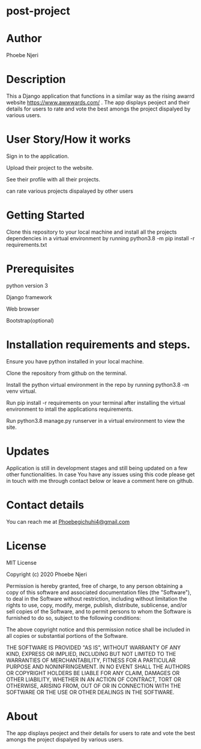 # post-project
# Author
Phoebe Njeri

# Description
This a Django application that functions in a similar way as the rising awarrd website https://www.awwwards.com/ . The app displays peoject and their details for users to rate and vote the best amongs the project dispalyed by various users.

# User Story/How it works
Sign in to the application.

Upload their project to the website.

See their profile with all their projects.

can rate various projects dispalayed by other users

# Getting Started
Clone this repository to your local machine and install all the projects dependencies in a virtual environment by running python3.8 -m pip install -r requirements.txt

# Prerequisites
python version 3

Django framework

Web browser

Bootstrap(optional)

# Installation requirements and steps.
Ensure you have python installed in your local machine.

Clone the repository from github on the terminal.

Install the python virtual environment in the repo by running python3.8 -m venv virtual.

Run pip install -r requirements on your terminal after installing the virtual environment to intall the applications requirements.

Run python3.8 manage.py runserver in a virtual environment to view the site.

# Updates
Application is still in development stages and still being updated on a few other functionalities. In case You have any issues using this code please get in touch with me through contact below or leave a comment here on github.

# Contact details
You can reach me at Phoebegichuhi4@gmail.com

# License
MIT License

Copyright (c) 2020 Phoebe Njeri

Permission is hereby granted, free of charge, to any person obtaining a copy of this software and associated documentation files (the "Software"), to deal in the Software without restriction, including without limitation the rights to use, copy, modify, merge, publish, distribute, sublicense, and/or sell copies of the Software, and to permit persons to whom the Software is furnished to do so, subject to the following conditions:

The above copyright notice and this permission notice shall be included in all copies or substantial portions of the Software.

THE SOFTWARE IS PROVIDED "AS IS", WITHOUT WARRANTY OF ANY KIND, EXPRESS OR IMPLIED, INCLUDING BUT NOT LIMITED TO THE WARRANTIES OF MERCHANTABILITY, FITNESS FOR A PARTICULAR PURPOSE AND NONINFRINGEMENT. IN NO EVENT SHALL THE AUTHORS OR COPYRIGHT HOLDERS BE LIABLE FOR ANY CLAIM, DAMAGES OR OTHER LIABILITY, WHETHER IN AN ACTION OF CONTRACT, TORT OR OTHERWISE, ARISING FROM, OUT OF OR IN CONNECTION WITH THE SOFTWARE OR THE USE OR OTHER DEALINGS IN THE SOFTWARE.
# About
The app displays peoject and their details for users to rate and vote the best amongs the project dispalyed by various users.


